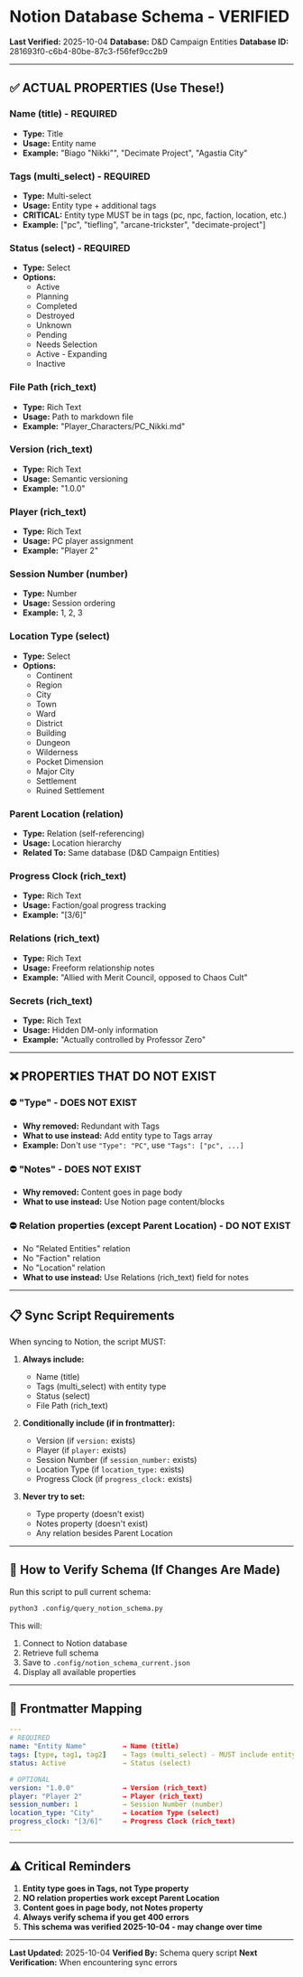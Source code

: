 # Notion Database Schema - VERIFIED

**Last Verified:** 2025-10-04
**Database:** D&D Campaign Entities
**Database ID:** 281693f0-c6b4-80be-87c3-f56fef9cc2b9

---

## ✅ ACTUAL PROPERTIES (Use These!)

### Name (title) - REQUIRED
- **Type:** Title
- **Usage:** Entity name
- **Example:** "Biago \"Nikki\"", "Decimate Project", "Agastia City"

### Tags (multi_select) - REQUIRED
- **Type:** Multi-select
- **Usage:** Entity type + additional tags
- **CRITICAL:** Entity type MUST be in tags (pc, npc, faction, location, etc.)
- **Example:** ["pc", "tiefling", "arcane-trickster", "decimate-project"]

### Status (select) - REQUIRED
- **Type:** Select
- **Options:**
  - Active
  - Planning
  - Completed
  - Destroyed
  - Unknown
  - Pending
  - Needs Selection
  - Active - Expanding
  - Inactive

### File Path (rich_text)
- **Type:** Rich Text
- **Usage:** Path to markdown file
- **Example:** "Player_Characters/PC_Nikki.md"

### Version (rich_text)
- **Type:** Rich Text
- **Usage:** Semantic versioning
- **Example:** "1.0.0"

### Player (rich_text)
- **Type:** Rich Text
- **Usage:** PC player assignment
- **Example:** "Player 2"

### Session Number (number)
- **Type:** Number
- **Usage:** Session ordering
- **Example:** 1, 2, 3

### Location Type (select)
- **Type:** Select
- **Options:**
  - Continent
  - Region
  - City
  - Town
  - Ward
  - District
  - Building
  - Dungeon
  - Wilderness
  - Pocket Dimension
  - Major City
  - Settlement
  - Ruined Settlement

### Parent Location (relation)
- **Type:** Relation (self-referencing)
- **Usage:** Location hierarchy
- **Related To:** Same database (D&D Campaign Entities)

### Progress Clock (rich_text)
- **Type:** Rich Text
- **Usage:** Faction/goal progress tracking
- **Example:** "[3/6]"

### Relations (rich_text)
- **Type:** Rich Text
- **Usage:** Freeform relationship notes
- **Example:** "Allied with Merit Council, opposed to Chaos Cult"

### Secrets (rich_text)
- **Type:** Rich Text
- **Usage:** Hidden DM-only information
- **Example:** "Actually controlled by Professor Zero"

---

## ❌ PROPERTIES THAT DO NOT EXIST

### ⛔ "Type" - DOES NOT EXIST
- **Why removed:** Redundant with Tags
- **What to use instead:** Add entity type to Tags array
- **Example:** Don't use `"Type": "PC"`, use `"Tags": ["pc", ...]`

### ⛔ "Notes" - DOES NOT EXIST
- **Why removed:** Content goes in page body
- **What to use instead:** Use Notion page content/blocks

### ⛔ Relation properties (except Parent Location) - DO NOT EXIST
- No "Related Entities" relation
- No "Faction" relation
- No "Location" relation
- **What to use instead:** Use Relations (rich_text) field for notes

---

## 📋 Sync Script Requirements

When syncing to Notion, the script MUST:

1. **Always include:**
   - Name (title)
   - Tags (multi_select) with entity type
   - Status (select)
   - File Path (rich_text)

2. **Conditionally include (if in frontmatter):**
   - Version (if `version:` exists)
   - Player (if `player:` exists)
   - Session Number (if `session_number:` exists)
   - Location Type (if `location_type:` exists)
   - Progress Clock (if `progress_clock:` exists)

3. **Never try to set:**
   - Type property (doesn't exist)
   - Notes property (doesn't exist)
   - Any relation besides Parent Location

---

## 🔧 How to Verify Schema (If Changes Are Made)

Run this script to pull current schema:

```bash
python3 .config/query_notion_schema.py
```

This will:
1. Connect to Notion database
2. Retrieve full schema
3. Save to `.config/notion_schema_current.json`
4. Display all available properties

---

## 📝 Frontmatter Mapping

```yaml
---
# REQUIRED
name: "Entity Name"         → Name (title)
tags: [type, tag1, tag2]    → Tags (multi_select) - MUST include entity type
status: Active              → Status (select)

# OPTIONAL
version: "1.0.0"            → Version (rich_text)
player: "Player 2"          → Player (rich_text)
session_number: 1           → Session Number (number)
location_type: "City"       → Location Type (select)
progress_clock: "[3/6]"     → Progress Clock (rich_text)
---
```

---

## ⚠️ Critical Reminders

1. **Entity type goes in Tags, not Type property**
2. **NO relation properties work except Parent Location**
3. **Content goes in page body, not Notes property**
4. **Always verify schema if you get 400 errors**
5. **This schema was verified 2025-10-04 - may change over time**

---

**Last Updated:** 2025-10-04
**Verified By:** Schema query script
**Next Verification:** When encountering sync errors
